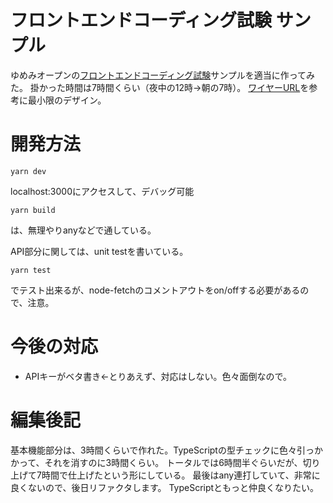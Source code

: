 # フロントエンドコーディング試験 サンプル

ゆめみオープンの[フロントエンドコーディング試験](https://notion.yumemi.co.jp/0e9ef27b55704d7882aab55cc86c999d)サンプルを適当に作ってみた。
掛かった時間は7時間くらい（夜中の12時→朝の7時）。
[ワイヤーURL](https://yumemi.notion.site/7646721865fa47e7b2c9b2a52c8c40ac)を参考に最小限のデザイン。


# 開発方法

    yarn dev

localhost:3000にアクセスして、デバッグ可能

    yarn build

は、無理やりanyなどで通している。

API部分に関しては、unit testを書いている。

    yarn test

でテスト出来るが、node-fetchのコメントアウトをon/offする必要があるので、注意。


# 今後の対応

- APIキーがベタ書き←とりあえず、対応はしない。色々面倒なので。

# 編集後記

基本機能部分は、3時間くらいで作れた。TypeScriptの型チェックに色々引っかかって、それを消すのに3時間くらい。
トータルでは6時間半ぐらいだが、切り上げて7時間で仕上げたという形にしている。
最後はany連打していて、非常に良くないので、後日リファクタします。
TypeScriptともっと仲良くなりたい。
